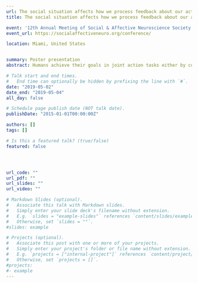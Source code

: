 ```yaml
---
url: The social situation affects how we process feedback about our actions6
title: The social situation affects how we process feedback about our actions

event: '12th Annual Meeting of Social & Affective Neuroscience Society'
event_url: https://socialaffectiveneuro.org/conference/

location: Miami, United States


summary: Poster presentation
abstract: Humans achieve their goals in joint action tasks either by cooperation or competition. In the present study, we investigated the neural processes underpinning error and monetary rewards processing in such cooperative and competitive situations. We used electroencephalography (EEG) and analyzed event-related potentials (ERPs) triggered by feedback in both social situations. 26 dyads performed a joint four-alternative forced choice (4AFC) visual task either cooperatively or competitively. At the end of each trial, participants received performance feedback about their individual and joint errors and accompanying monetary rewards. Furthermore, the outcome, i.e., resulting positive, negative, or neutral rewards, was dependent on the pay-off matrix, defining the social situation either as cooperative or competitive. We used linear mixed effects models to analyze the feedback-related-negativity (FRN) and used the Threshold-free cluster enhancement (TFCE) method to explore activations of all electrodes and times. We found main effects of the outcome and social situation, but no interaction at mid-line frontal electrodes. The FRN was more negative for losses than wins in both social situations. However, the FRN amplitudes differed between social situations. Moreover, we compared monetary with neutral outcomes in both social situations. Our exploratory TFCE analysis revealed that processing of feedback differs between cooperative and competitive situations at right temporo-parietal electrodes where the cooperative situation elicited more positive amplitudes. Further, the differences induced by the social situations were stronger in participants with higher scores on a perspective taking test. In sum, our results replicate previous studies about the FRN and extend them by comparing neurophysiological responses to positive and negative outcomes in a task that simultaneously engages two participants in competitive and cooperative situations. 

# Talk start and end times.
#   End time can optionally be hidden by prefixing the line with `#`.
date: "2019-05-02"
date_end: "2019-05-04"
all_day: false

# Schedule page publish date (NOT talk date).
publishDate: "2015-01-01T00:00:00Z"

authors: []
tags: []

# Is this a featured talk? (true/false)
featured: false




url_code: ""
url_pdf: ""
url_slides: ""
url_video: ""

# Markdown Slides (optional).
#   Associate this talk with Markdown slides.
#   Simply enter your slide deck's filename without extension.
#   E.g. `slides = "example-slides"` references `content/slides/example-slides.md`.
#   Otherwise, set `slides = ""`.
#slides: example

# Projects (optional).
#   Associate this post with one or more of your projects.
#   Simply enter your project's folder or file name without extension.
#   E.g. `projects = ["internal-project"]` references `content/project/deep-learning/index.md`.
#   Otherwise, set `projects = []`.
#projects:
#- example
---
```


